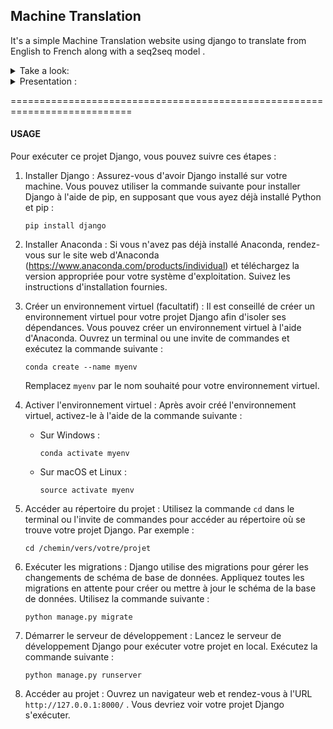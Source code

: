 ## Machine Translation


It's a simple Machine Translation website using django  to translate from English to French along with a seq2seq model .


<details>
<summary> Take a look:</summary>
  
### OverView of the web page:

![image](https://github.com/lam843/MachineTranslation/assets/78732216/9da7b44f-b7ef-4eb4-99dc-7b4e14a33e03)

### Screen Record the testing :

[screen-capture.webm](https://github.com/lam843/MachineTranslation/assets/78732216/991b233e-9beb-4288-8f62-417e3f538b0a)
  
</details>

<details>
<summary> Presentation :</summary>
  
![image](https://github.com/lam843/MachineTranslation/assets/78732216/963787af-1e18-4c4d-b523-1b6a63029998)
  
### The full Presentation is here :
[Machine Translation NLP.pdf](https://github.com/lam843/MachineTranslation/files/11606452/Machine.Translation.NLP.pdf)

  
</details>

===========================================================================


####  USAGE
Pour exécuter ce projet Django, vous pouvez suivre ces étapes :

1. Installer Django : Assurez-vous d'avoir Django installé sur votre machine. Vous pouvez utiliser la commande suivante pour installer Django à l'aide de pip, en supposant que vous ayez déjà installé Python et pip :
   ```
   pip install django
   ```

2. Installer Anaconda : Si vous n'avez pas déjà installé Anaconda, rendez-vous sur le site web d'Anaconda (https://www.anaconda.com/products/individual) et téléchargez la version appropriée pour votre système d'exploitation. Suivez les instructions d'installation fournies.

3. Créer un environnement virtuel (facultatif) : Il est conseillé de créer un environnement virtuel pour votre projet Django afin d'isoler ses dépendances. Vous pouvez créer un environnement virtuel à l'aide d'Anaconda. Ouvrez un terminal ou une invite de commandes et exécutez la commande suivante :
   ```
   conda create --name myenv
   ```
   Remplacez `myenv` par le nom souhaité pour votre environnement virtuel.

4. Activer l'environnement virtuel : Après avoir créé l'environnement virtuel, activez-le à l'aide de la commande suivante :
   - Sur Windows :
     ```
     conda activate myenv
     ```
   - Sur macOS et Linux :
     ```
     source activate myenv
     ```

5. Accéder au répertoire du projet : Utilisez la commande `cd` dans le terminal ou l'invite de commandes pour accéder au répertoire où se trouve votre projet Django. Par exemple :
   ```
   cd /chemin/vers/votre/projet
   ```

6. Exécuter les migrations : Django utilise des migrations pour gérer les changements de schéma de base de données. Appliquez toutes les migrations en attente pour créer ou mettre à jour le schéma de la base de données. Utilisez la commande suivante :
   ```
   python manage.py migrate
   ```

7. Démarrer le serveur de développement : Lancez le serveur de développement Django pour exécuter votre projet en local. Exécutez la commande suivante :
   ```
   python manage.py runserver
   ```

8. Accéder au projet : Ouvrez un navigateur web et rendez-vous à l'URL `http://127.0.0.1:8000/` . Vous devriez voir votre projet Django s'exécuter.

